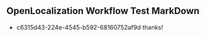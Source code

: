 ## OpenLocalization Workflow Test MarkDown
* c6315d43-224e-4545-b592-68160752af9d 
thanks!<!--HONumber=Mar16_HO4-->
